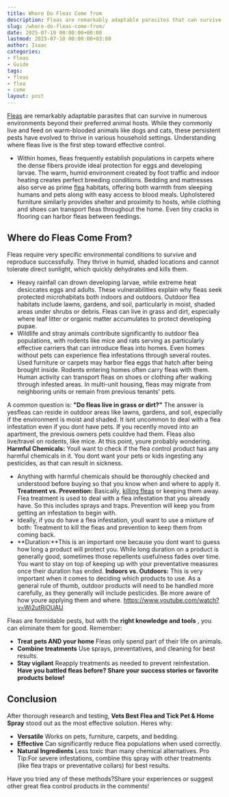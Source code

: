 ```yaml
---
title: Where Do Fleas Come from
description: Fleas are remarkably adaptable parasites that can survive in numerous environments beyond their preferred animal hosts. While they commonly live and feed on...
slug: /where-do-fleas-come-from/
date: 2025-07-10 00:00:00+00:00
lastmod: 2025-07-10 00:00:00+03:00
author: Isaac
categories:
- Fleas
- Guide
tags:
- fleas
- flea
- come
layout: post
---
```

[Fleas](https://pestpolicy.com/at-what-temperature-do-fleas-die/) are remarkably adaptable parasites that can survive in numerous environments beyond their preferred animal hosts. While they commonly live and feed on warm-blooded animals like dogs and cats, these persistent pests have evolved to thrive in various household settings. Understanding where fleas live is the first step toward effective control.
- Within homes, fleas frequently establish populations in carpets where the dense fibers provide ideal protection for eggs and developing larvae. The warm, humid environment created by foot traffic and indoor heating creates perfect breeding conditions.
Bedding and mattresses also serve as prime [flea](https://pestpolicy.com/best-flea-carpet-powder/) habitats, offering both warmth from
sleeping humans and pets
along with easy access to blood meals. Upholstered furniture similarly provides shelter and proximity to hosts, while clothing and shoes can transport fleas throughout the home. Even tiny cracks in flooring can harbor fleas between feedings.
## Where do Fleas Come From?
Fleas require very specific environmental conditions to survive and reproduce successfully. They thrive in humid, shaded locations and cannot tolerate direct sunlight, which quickly dehydrates and kills them.

- Heavy rainfall can drown developing larvae, while extreme heat desiccates eggs and adults. These vulnerabilities explain why fleas seek protected microhabitats both indoors and outdoors.
Outdoor flea habitats include lawns, gardens, and soil, particularly in moist, shaded areas under shrubs or debris. Fleas can live in grass and dirt, especially where leaf litter or organic matter accumulates to protect developing pupae.
- Wildlife and stray animals contribute significantly to outdoor flea populations, with rodents like mice and rats serving as particularly effective carriers that can introduce fleas into homes.
Even homes without pets can experience flea infestations through several routes. Used furniture or carpets may harbor flea eggs that hatch after being brought inside. Rodents entering homes often carry fleas with them. Human activity can transport fleas on shoes or clothing after walking through infested areas. In multi-unit housing, fleas may migrate from neighboring units or remain from previous tenants' pets.

A common question is:
**"Do fleas live in grass or dirt?"**
The answer is yesfleas can reside in outdoor areas like lawns, gardens, and soil, especially if the environment is moist and shaded.
It isnt uncommon to deal with a flea infestation even if you dont have pets. If you recently moved into an apartment, the previous owners pets couldve had them.
Fleas also live/travel on rodents, like mice. At this point, youre probably wondering.
**Harmful Chemicals:**
Youll want to check if the flea control product has any harmful chemicals in it. You dont want your pets or kids ingesting any pesticides, as that can result in sickness.
- Anything with harmful chemicals should be thoroughly checked and understood before buying so that you know when and where to apply it.
**Treatment vs. Prevention:**
Basically,
[killing fleas](https://pestpolicy.com/does-the-dryer-kill-fleas/)
or keeping them away. Flea treatment is used to deal with a flea infestation that you already have. So this includes sprays and traps. Prevention will keep you from getting an infestation to begin with.
- Ideally, if you do have a flea infestation, youll want to use a mixture of both: Treatment to kill the fleas and prevention to keep them from coming back.
- **Duration:**This is an important one because you dont want to guess how long a product will protect you.
While long duration on a product is generally good, sometimes those repellents usefulness fades over time. You want to stay on top of keeping up with your preventative measures once their duration has ended.
**Indoors vs. Outdoors:**
This is very important when it comes to deciding which products to use. As a general rule of thumb, outdoor products will need to be handled more carefully, as they generally will include pesticides. Be more aware of how youre applying them and where.
https://www.youtube.com/watch?v=Wi2utRjOUAU

Fleas are formidable pests, but with the
**right knowledge and tools**
, you can eliminate them for good. Remember:
- **Treat pets AND your home** Fleas only spend part of their life on animals.
- **Combine treatments** Use sprays, preventatives, and cleaning for best results.
- **Stay vigilant** Reapply treatments as needed to prevent reinfestation.
**Have you battled fleas before? Share your success stories or favorite products below!**
## Conclusion
After thorough research and testing,
**Vets Best Flea and Tick Pet & Home Spray**
stood out as the most effective solution. Heres why:
- **Versatile** Works on pets, furniture, carpets, and bedding.
- **Effective** Can significantly reduce flea populations when used correctly.
- **Natural Ingredients** Less toxic than many chemical alternatives.
Pro Tip:For severe infestations, combine this spray with other treatments (like flea traps or preventative collars) for best results.

Have you tried any of these methods?Share your experiences or suggest other great flea control products in the comments!